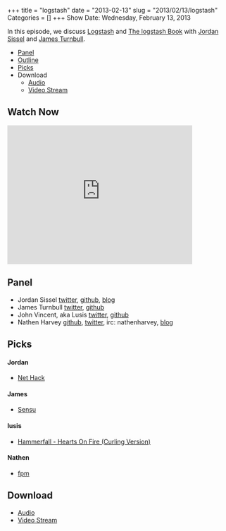 +++
title = "logstash"
date = "2013-02-13"
slug = "2013/02/13/logstash"
Categories = []
+++
Show Date:  Wednesday, February 13, 2013

In this episode, we discuss [Logstash](http://www.logstash.net/) and [The logstash Book](http://logstashbook.com/) with [Jordan Sissel](https://twitter.com/jordansissel) and [James Turnbull](https://twitter.com/kartar). 

* [Panel](http://foodfightshow.org/2013/02/logstash.html#panel)
* [Outline](http://foodfightshow.org/2013/02/logstash.html#outline)
* [Picks](http://foodfightshow.org/2013/02/logstash.html#picks)
* Download
  * [Audio](http://traffic.libsyn.com/foodfight/Food-Fight-Show-40-logstash.mp3)
  * [Video Stream](http://www.youtube.com/watch?v=zcTeyG80uY0)

Watch Now
---------

<iframe width="420" height="315" src="http://www.youtube.com/embed/zcTeyG80uY0" frameborder="0" allowfullscreen></iframe>

<!-- more -->

Panel<a name="panel"></a>
-----

* Jordan Sissel [twitter](https://twitter.com/jordansissel), [github](https://github.com/jordansissel), [blog](http://www.semicomplete.com/)
* James Turnbull [twitter](https://twitter.com/kartar), [github](https://github.com/jamtur01)
* John Vincent, aka Lusis [twitter](https://twitter.com/#!/lusis), [github](https://github.com/lusis)
* Nathen Harvey [github](http://github.com/nathenharvey), [twitter](http://twitter.com/nathenharvey), irc: nathenharvey, [blog](http://nathenharvey.com)

Picks<a name="picks"></a>
----

#### Jordan
* [Net Hack](http://www.nethack.org/)

#### James
* [Sensu](https://github.com/sensu/sensu)

#### lusis  
* [Hammerfall - Hearts On Fire (Curling Version)](http://www.youtube.com/watch?v=dL9mlqbG5CU)

#### Nathen  
* [fpm](https://github.com/jordansissel/fpm)


Download
-------
  * [Audio](http://traffic.libsyn.com/foodfight/Food-Fight-Show-40-logstash.mp3)
  * [Video Stream](http://www.youtube.com/watch?v=zcTeyG80uY0)
